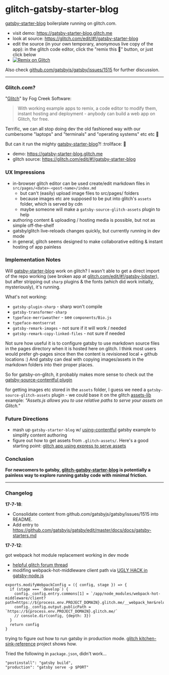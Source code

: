 glitch-gatsby-starter-blog
==========================

[gatsby-starter-blog](https://github.com/gatsbyjs/gatsby-starter-blog) boilerplate running on glitch.com.
- visit demo: https://gatsby-starter-blog.glitch.me
- look at source: https://glitch.com/edit/#!/gatsby-starter-blog
- edit the source (in your own temporary, anonymous live copy of the app): in the glitch code editor, click the "remix this :microphone:" button, or just click below
- [![Remix on Glitch](https://cdn.glitch.com/2703baf2-b643-4da7-ab91-7ee2a2d00b5b%2Fremix-button.svg)](https://glitch.com/edit/#!/remix/gatsby-starter-blog)

Also check [github.com/gatsbyjs/gatsby/issues/1515](https://github.com/gatsbyjs/gatsby/issues/1515) for further discussion.

---

### Glitch.com?

"[Glitch](https://glitch.com/about/)" by Fog Creek Software: 

> With working example apps to remix, a code editor to modify them, instant hosting and deployment - anybody can build a web app on Glitch, for free.

Terrific, we can all stop doing dev the old fashioned way with our cumbersome "laptops" and "terminals" and "operating systems" etc etc 👴 

But can it run the mighty [gatsby-starter-blog](https://github.com/gatsbyjs/gatsby-starter-blog)?! :trollface: 💪 
- demo: https://gatsby-starter-blog.glitch.me
- glitch source: https://glitch.com/edit/#!/gatsby-starter-blog

### UX Impressions

- in-browser glitch editor can be used create/edit markdown files in `src/pages/<date>-<post-name>/index.md`
  - but can't (easily) upload image files to src/pages/ folders
  - because images etc are supposed to be put into glitch's `assets` folder, which is served by cdn
  - maybe someone will make a `gatsby-source-glitch-assets` plugin to help
- authoring content & uploading / hosting media is possible, but not as simple off-the-shelf
- gatsby/glitch live-reloads changes quickly, but currently running in dev mode
- in general, glitch seems designed to make collaborative editing & instant hosting of app painless

### Implementation Notes

Will [gatsby-starter-blog](https://github.com/gatsbyjs/gatsby-starter-blog) work on glitch? I wasn't able to get a direct import of the repo working (see broken app at [glitch.com/edit/#!/gatsby-lobster](https://glitch.com/edit/#!/gatsby-lobster)), but after stripping out `sharp` plugins & the fonts (which did work initially, mysteriously), it's running.

What's not working:
- `gatsby-plugin-sharp` - sharp won't compile
- `gatsby-transformer-sharp`
- `typeface-merriweather` - see `components/Bio.js`
- `typeface-montserrat`
- `gatsby-remark-images` - not sure if it will work / needed
- `gatsby-remark-copy-linked-files` - not sure if needed

Not sure how useful it is to configure gatsby to use markdown source files in the pages directory when it is hosted here on glitch. I think most users would prefer gh-pages since then the content is revisioned local + github locations :) And gatsby can deal with copying images/assets in the markdown folders into their proper places.

So for gatsby-on-glitch, it probably makes more sense to check out the [gatsby-source-contentful plugin](https://www.gatsbyjs.org/docs/packages/gatsby-source-contentful/)

for getting images etc stored in the `assets` folder, I guess we need a `gatsby-source-glitch-assets` plugin - we could base it on the glitch [assets-lib](https://glitch.com/edit/#!/assets-lib) example: *"Assets.js allows you to use relative paths to serve your assets on Glitch."*

### Future Directions

- mash up `gatsby-starter-blog` w/ [using-contentful](https://github.com/gatsbyjs/gatsby/tree/master/examples/using-contentful) gatsby example to simplify content authoring
- figure out how to get assets from `.glitch-assets/`. Here's a good starting point: [glitch app using  express to serve assets](https://glitch.com/edit/#!/assets-lib?path=assets.js:1:0)

### Conclusion

**For newcomers to gatsby, [glitch-gatsby-starter-blog](https://glitch.com/edit/#!/gatsby-starter-blog) is potentially a painless way to explore running gatsby code with minimal friction.**

---

### Changelog

**17-7-18**:
- Consolidate content from github.com/gatsbyjs/gatsby/issues/1515 into README.
- Add entry to https://github.com/gatsbyjs/gatsby/edit/master/docs/docs/gatsby-starters.md

**17-7-12**:

got webpack hot module replacement working in dev mode
- [helpful glitch forum thread](https://support.glitch.com/t/webpack-hotreload-for-react-redux-not-working-i-think-i-know-why/1012/16)
- modifing webpack-hot-middleware client path via [UGLY HACK in gatsby-node.js](https://glitch.com/edit/#!/gatsby-starter-blog?path=gatsby-node.js:9:33)

```
exports.modifyWebpackConfig = ({ config, stage }) => {
  if (stage === `develop`) {
    config._config.entry.commons[1] = `/app/node_modules/webpack-hot-middleware/client?path=https://${process.env.PROJECT_DOMAIN}.glitch.me/__webpack_hmr&reload=true`
    config._config.output.publicPath = `https://${process.env.PROJECT_DOMAIN}.glitch.me/`
    // console.dir(config, {depth: 3})
  }
  return config
}
```

trying to figure out how to run gatsby in production mode. [glitch kitchen-sink-reference](https://glitch.com/edit/#!/kitchen-sink-reference) project shows how.

Tried the following in `package.json`, didn't work...
```
"postinstall": "gatsby build",
"production": "gatsby serve -p $PORT"
```
